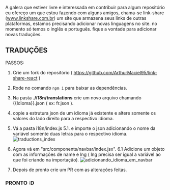 A galera que estiver livre e interessada em contribuir para algum repositório eu ofereço um que estou fazendo com alguns amigos, chama-se link-share (www.linkshare.com.br) um site que armazena seus links de outras plataformas, estamos precisando adicionar novas linguagens no site. no momento só temos o inglês e português. fique a vontade para adicionar novas traduções.

## TRADUÇÕES

PASSOS:

1. Crie um fork do repositório ( https://github.com/ArthurMaciel95/link-share-react )
2. Rode no comando `npm i` para baixar as dependências.
3. Na pasta <strong>./i18n/translations</strong> crie um novo arquivo chamando {{Idioma}}.json ( ex: fr.json ).
4. copie a estrutura json de um idioma já existente e altere somente os valores do lado direito para a respectivo idioma.
5. Vá a pasta i18n/index.js
   5.1. e importe o json adicionando o nome da variável somente duas letras para o respectivo idioma.
   ![traductions_index](https://user-images.githubusercontent.com/62079236/172022181-614705d0-74a4-4ff7-af77-7712870a0bfe.png)

6. Agora vá em "src/components/navbar/index.jsx".
   6.1 Adicione um objeto com as informações de name e lng ( lng precisa ser igual a variável ao que foi criando na importação).
   ![adicionando_idioma_em_navbar](https://user-images.githubusercontent.com/62079236/172022327-ded9925f-2934-44d4-ab00-5487f665225c.png)

7. Depois de pronto crie um PR com as alterações feitas.

### PRONTO :D
